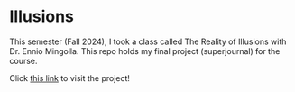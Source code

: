 # Illusions

This semester (Fall 2024), I took a class called The Reality of Illusions with Dr. Ennio Mingolla.
This repo holds my final project (superjournal) for the course.


Click [this link](https://getheobald.github.io/illusions) to visit the project!
